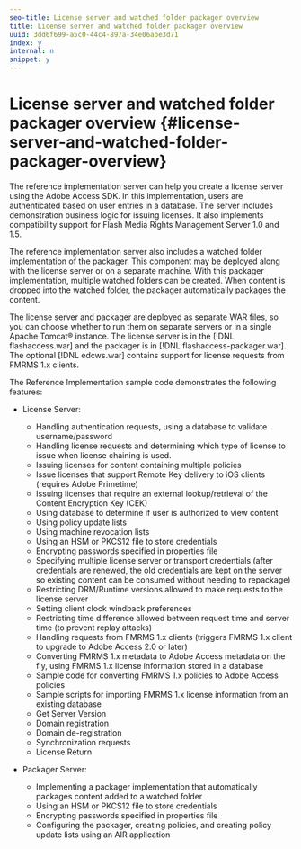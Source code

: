 ```yaml
---
seo-title: License server and watched folder packager overview
title: License server and watched folder packager overview
uuid: 3dd6f699-a5c0-44c4-897a-34e06abe3d71
index: y
internal: n
snippet: y
---
```


# License server and watched folder packager overview {#license-server-and-watched-folder-packager-overview}

The reference implementation server can help you create a license server using the Adobe Access SDK. In this implementation, users are authenticated based on user entries in a database. The server includes demonstration business logic for issuing licenses. It also implements compatibility support for Flash Media Rights Management Server 1.0 and 1.5.

The reference implementation server also includes a watched folder implementation of the packager. This component may be deployed along with the license server or on a separate machine. With this packager implementation, multiple watched folders can be created. When content is dropped into the watched folder, the packager automatically packages the content.

The license server and packager are deployed as separate WAR files, so you can choose whether to run them on separate servers or in a single Apache Tomcat® instance. The license server is in the [!DNL flashaccess.war] and the packager is in [!DNL flashaccess-packager.war]. The optional [!DNL edcws.war] contains support for license requests from FMRMS 1.x clients.

The Reference Implementation sample code demonstrates the following features:

* License Server:

    * Handling authentication requests, using a database to validate username/password 
    * Handling license requests and determining which type of license to issue when license chaining is used. 
    * Issuing licenses for content containing multiple policies 
    * Issue licenses that support Remote Key delivery to iOS clients (requires Adobe Primetime) 
    * Issuing licenses that require an external lookup/retrieval of the Content Encryption Key (CEK) 
    * Using database to determine if user is authorized to view content 
    * Using policy update lists 
    * Using machine revocation lists 
    * Using an HSM or PKCS12 file to store credentials 
    * Encrypting passwords specified in properties file 
    * Specifying multiple license server or transport credentials (after credentials are renewed, the old credentials are kept on the server so existing content can be consumed without needing to repackage) 
    * Restricting DRM/Runtime versions allowed to make requests to the license server 
    * Setting client clock windback preferences 
    * Restricting time difference allowed between request time and server time (to prevent replay attacks) 
    * Handling requests from FMRMS 1.x clients (triggers FMRMS 1.x client to upgrade to Adobe Access 2.0 or later) 
    * Converting FMRMS 1.x metadata to Adobe Access metadata on the fly, using FMRMS 1.x license information stored in a database 
    * Sample code for converting FMRMS 1.x policies to Adobe Access policies 
    * Sample scripts for importing FMRMS 1.x license information from an existing database 
    * Get Server Version 
    * Domain registration 
    * Domain de-registration 
    * Synchronization requests 
    * License Return

* Packager Server:

    * Implementing a packager implementation that automatically packages content added to a watched folder 
    * Using an HSM or PKCS12 file to store credentials 
    * Encrypting passwords specified in properties file 
    * Configuring the packager, creating policies, and creating policy update lists using an AIR application


